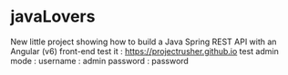 # javaLovers
New little project showing how to build a Java Spring REST API with an Angular (v6) front-end
test it : https://projectrusher.github.io
test admin mode :
username : admin
password : password
